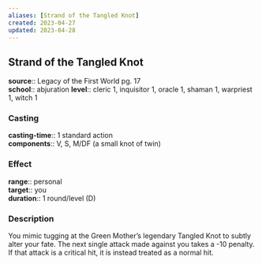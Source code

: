 ```yaml
---
aliases: [Strand of the Tangled Knot]
created: 2023-04-27
updated: 2023-04-28
---
```


## Strand of the Tangled Knot

**source**:: Legacy of the First World pg. 17  
**school**:: abjuration
**level**:: cleric 1, inquisitor 1, oracle 1, shaman 1, warpriest 1, witch 1

### Casting

**casting-time**:: 1 standard action  
**components**:: V, S, M/DF (a small knot of twin)

### Effect

**range**:: personal  
**target**:: you  
**duration**:: 1 round/level (D)

### Description

You mimic tugging at the Green Mother’s legendary Tangled Knot to subtly alter your fate. The next single attack made against you takes a -10 penalty. If that attack is a critical hit, it is instead treated as a normal hit.
